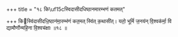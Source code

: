 +++
title = "१८ कि\uf15cस्विदासीदधिष्ठानमारम्भणं कतमत्"

+++
किस्वि॑दासीदधि॒ष्ठान॑मा॒रम्भ॑णं कत॒मत् स्वि॑त् क॒थासी॑त्। यतो॒ भूमिं॑ ज॒नय॑न् वि॒श्वक॑र्मा॒ वि द्यामौर्णोन्महि॒ना वि॒श्वच॑क्षाः ॥१८ ॥